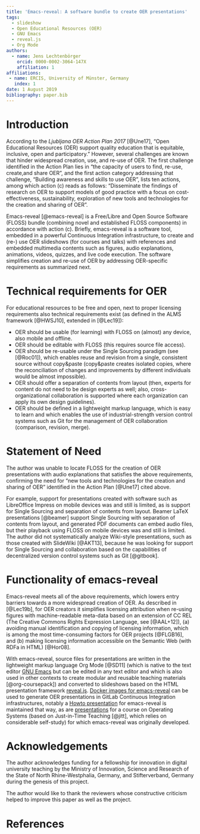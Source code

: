 ```yaml
---
title: 'Emacs-reveal: A software bundle to create OER presentations'
tags:
  - slideshow
  - Open Educational Resources (OER)
  - GNU Emacs
  - reveal.js
  - Org Mode
authors:
  - name: Jens Lechtenbörger
    orcid: 0000-0002-3064-147X
    affiliation: 1
affiliations:
 - name: ERCIS, University of Münster, Germany
   index: 1
date: 1 August 2019
bibliography: paper.bib
---
```


# Introduction

According to the *Ljubljana OER Action Plan 2017* [@Une17], “Open
Educational Resources (OER) support quality education that is
equitable, inclusive, open and participatory.”  However, several
challenges are known that hinder widespread creation, use, and re-use
of OER.  The first challenge identified in the Action Plan lies in
“the capacity of users to find, re-use, create,and share OER”, and the
first action category addressing that challenge, “Building awareness
and skills to use OER”, lists ten actions, among which action (c)
reads as follows: “Disseminate the findings of research on OER to
support models of good practice with a focus on cost-effectiveness,
sustainability, exploration of new tools and technologies for the
creation and sharing of OER”.

Emacs-reveal [@emacs-reveal] is a Free/Libre and Open Source Software
(FLOSS) bundle (combining novel and established FLOSS components) in
accordance with action (c).  Briefly, emacs-reveal is a software tool,
embedded in a powerful Continuous Integration infrastructure, to
create and (re-) use OER slideshows (for courses and talks) with
references and embedded multimedia contents such as figures, audio
explanations, animations, videos, quizzes, and live code execution.
The software simplifies creation and re-use of OER by addressing
OER-specific requirements as summarized next.

# Technical requirements for OER

For educational resources to be free and open, next to proper
licensing requirements also technical requirements exist (as defined
in the ALMS framework [@HWSJ10], extended in [@Lec19]):

- OER should be usable (for learning) with FLOSS
  on (almost) any device, also mobile and offline.
- OER should be editable with FLOSS
  (this requires source file access).
- OER should be re-usable under the Single Sourcing paradigm (see
  [@Roc01]), which enables reuse and revision from a single,
  consistent source without copy&paste (copy&paste creates isolated
  copies, where the reconciliation of changes and improvements by
  different individuals would be almost impossible).
- OER should offer a separation of contents from layout (then, experts
  for content do not need to be design experts as well; also,
  cross-organizational collaboration is supported where each
  organization can apply its own design guidelines).
- OER should be defined in a lightweight markup language, which is easy
  to learn and which enables the use of industrial-strength version
  control systems such as Git for the management of OER collaboration
  (comparison, revision, merge).

# Statement of Need

The author was unable to locate FLOSS for the creation of OER
presentations with audio explanations that satisfies the above
requirements, confirming the need for “new tools and technologies for
the creation and sharing of OER” identified in the Action Plan
[@Une17] cited above.

For example, support for presentations created with software such as
LibreOffice Impress on mobile devices was and still is limited, as is
support for Single Sourcing and separation of contents from layout.
Beamer LaTeX presentations [@beamer] support Single Sourcing with
separation of contents from layout, and generated PDF documents can
embed audio files, but their playback using FLOSS on mobile devices
was and still is limited.  The author did not systematically analyze
Wiki-style presentations, such as those created with SlideWiki
[@AKT13], because he was looking for support for Single Sourcing and
collaboration based on the capabilities of decentralized version
control systems such as Git [@gitbook].

# Functionality of emacs-reveal

Emacs-reveal meets all of the above requirements, which lowers entry
barriers towards a more widespread creation of OER.  As described in
[@Lec19b], for OER creators it simplifies licensing attribution when
re-using figures with machine-readable meta-data based on an extension
of CC REL (The Creative Commons Rights Expression Language, see
[@AAL+12]), (a) avoiding manual identification and copying of
licensing information, which is among the most time-consuming factors
for OER projects [@FLGB16], and (b) making licensing information
accessible on the Semantic Web (with RDFa in HTML) [@Hor08].

With emacs-reveal, source files for presentations are written in the
lightweight markup language Org Mode [@SD11] (which is native to the
text editor [GNU Emacs](https://www.gnu.org/software/emacs/) but can
be edited in any text editor and which is also used in other contexts
to create modular and reusable teaching materials [@org-coursepack])
and converted to slideshows based on the HTML presentation framework
[reveal.js](https://revealjs.com/).
[Docker images for emacs-reveal](https://gitlab.com/oer/docker)
can be used to generate OER presentations in
GitLab Continuous Integration infrastructures, notably a
[Howto presentation](https://oer.gitlab.io/emacs-reveal-howto/howto.html)
for emacs-reveal is maintained that way, as are
[presentations](https://oer.gitlab.io/OS/) for a course on Operating
Systems (based on Just-in-Time Teaching [@jitt], which relies on
considerable self-study) for which emacs-reveal was originally
developed.

# Acknowledgements

The author acknowledges funding for a fellowship for innovation in
digital university teaching by the Ministry of Innovation, Science and
Research of the State of North Rhine-Westphalia, Germany, and
Stifterverband, Germany during the genesis of this project.

The author would like to thank the reviewers whose constructive
criticism helped to improve this paper as well as the project.

# References
